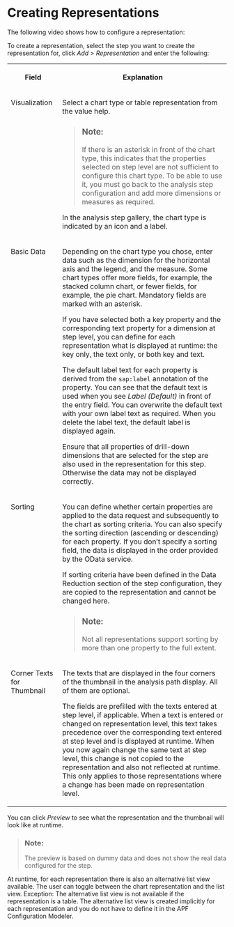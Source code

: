 <!-- loio41e2803d910146e58af6f32ee64b761d -->

# Creating Representations

The following video shows how to configure a representation:



To create a representation, select the step you want to create the representation for, click *Add* \> *Representation* and enter the following:


<table>
<tr>
<th valign="top">

Field



</th>
<th valign="top">

Explanation



</th>
</tr>
<tr>
<td valign="top">

Visualization



</td>
<td valign="top">

Select a chart type or table representation from the value help.

> ### Note:  
> If there is an asterisk in front of the chart type, this indicates that the properties selected on step level are not sufficient to configure this chart type. To be able to use it, you must go back to the analysis step configuration and add more dimensions or measures as required.

In the analysis step gallery, the chart type is indicated by an icon and a label.



</td>
</tr>
<tr>
<td valign="top">

Basic Data



</td>
<td valign="top">

Depending on the chart type you chose, enter data such as the dimension for the horizontal axis and the legend, and the measure. Some chart types offer more fields, for example, the stacked column chart, or fewer fields, for example, the pie chart. Mandatory fields are marked with an asterisk.

If you have selected both a key property and the corresponding text property for a dimension at step level, you can define for each representation what is displayed at runtime: the key only, the text only, or both key and text.

The default label text for each property is derived from the `sap:label` annotation of the property. You can see that the default text is used when you see *Label \(Default\)* in front of the entry field. You can overwrite the default text with your own label text as required. When you delete the label text, the default label is displayed again.

Ensure that all properties of drill-down dimensions that are selected for the step are also used in the representation for this step. Otherwise the data may not be displayed correctly.



</td>
</tr>
<tr>
<td valign="top">

Sorting



</td>
<td valign="top">

You can define whether certain properties are applied to the data request and subsequently to the chart as sorting criteria. You can also specify the sorting direction \(ascending or descending\) for each property. If you don’t specify a sorting field, the data is displayed in the order provided by the OData service.

If sorting criteria have been defined in the Data Reduction section of the step configuration, they are copied to the representation and cannot be changed here.

> ### Note:  
> Not all representations support sorting by more than one property to the full extent.



</td>
</tr>
<tr>
<td valign="top">

Corner Texts for Thumbnail



</td>
<td valign="top">

The texts that are displayed in the four corners of the thumbnail in the analysis path display. All of them are optional.

The fields are prefilled with the texts entered at step level, if applicable. When a text is entered or changed on representation level, this text takes precedence over the corresponding text entered at step level and is displayed at runtime. When you now again change the same text at step level, this change is not copied to the representation and also not reflected at runtime. This only applies to those representations where a change has been made on representation level.



</td>
</tr>
</table>

You can click *Preview* to see what the representation and the thumbnail will look like at runtime.

> ### Note:  
> The preview is based on dummy data and does not show the real data configured for the step.

At runtime, for each representation there is also an alternative list view available. The user can toggle between the chart representation and the list view. Exception: The alternative list view is not available if the representation is a table. The alternative list view is created implicitly for each representation and you do not have to define it in the APF Configuration Modeler.

